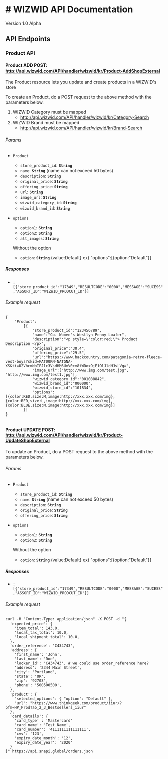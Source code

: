 # # WIZWID API Documentation


Version 1.0 Alpha

## API Endpoints

### **Product API**

####  Product ADD POST: http://api.wizwid.com/API/handler/wizwid/kr/Product-AddShopExternal

The Product resource lets you update and create products in a WIZWID's store


To create an Product, do a POST request to the above method with the parameters below.

1. WIZWID Category must be mapped
   - http://api.wizwid.com/API/handler/wizwid/kr/Category-Search
2. WIZWID Brand must be mapped
   -  http://api.wizwid.com/API/handler/wizwid/kr/Brand-Search
   
###### Params

- `Product` 
  - `store_product_id`: **`String`**
  - `name`: **`String`**  (name can not exceed 50 bytes)
  - `description`: **`String`**  
  - `original_price`: **`String`**  
  - `offering_price`: **`String`**
  - `url`: **`String`**
  - `image_url`: **`String`**
  - `wizwid_category_id`: **`String`**
  - `wizwid_brand_id`: **`String`**
  
- `options`   
  - `option1`: **`String`**
  - `option2`: **`String`**
  - `alt_images`: **`String`**
  
  Without the option 
   - `option`: **`String`** (value:Default} ex)  "options":[{option:"Default"}]	
  
##### Responses

- `:[{"store_product_id":"17349","RESULTCODE":"0000","MESSAGE":"SUCESS","ASSORT_ID":"WIZWID_PRODCUT_ID"}]`   
    
###### Example  request

```
{
	"Product":
		[{
			"store_product_id":"123456789",
	 		"name":"Co. Women's Westlyn Penny Loafer",
	 		"description":"<p style=\"color:red;\"> Product Description </p>",
	 		"original_price":"30.4",
	 		"offering_price":"29.5",
	 		"url":"https://www.backcountry.com/patagonia-retro-fleece-vest-boys?skid=PAT00KN-NATGNA-XS&ti=U2VhcmNoIFJlc3VsdHM6UmV0cm8tWDoxOjE1OlJldHJvLVg=",
	 		"image_url":["http://www.img.com/test.jpg",	"http://www.img.com/test1.jpg"],
	 		"wizwid_category_id":"001088842",
	 		"wizwid_brand_id":"000000",
	 		"wizwid_store_id":"101834",
			"options":[{color:RED,size:M,image:http://xxx.xxx.com/img},{color:RED,size:L,image:http://xxx.xxx.com/img},{color:BLUE,size:M,image:http://xxx.xxx.com/img}]
	 	}]
}


```    


####  Product UPDATE POST: http://api.wizwid.com/API/handler/wizwid/kr/Product-UpdateShopExternal

To update an Product, do a POST request to the above method with the parameters below.

###### Params

- `Product` 
  - `store_product_id`: **`String`**
  - `name`: **`String`**  (name can not exceed 50 bytes)
  - `description`: **`String`**  
  - `original_price`: **`String`**  
  - `offering_price`: **`String`**
  
  
- `options`   
  - `option1`: **`String`**
  - `option2`: **`String`**
  
  Without the option 
   - `option`: **`String`** (value:Default} ex)  "options":[{option:"Default"}]	
   
##### Responses

- `:[{"store_product_id":"17349","RESULTCODE":"0000","MESSAGE":"SUCESS","ASSORT_ID":"WIZWID_PRODCUT_ID"}]`   


###### Example  request

```
curl -H "Content-Type: application/json" -X POST -d "{ 
  'expected_price': {
    'item_total': 143.0,
    'local_tax_total': 10.0,
    'local_shipment_total': 10.0,
  },
  'order_reference': 'C434743',
  'address': {
    'first_name': 'John',
    'last_name': 'Doe',
    'locker_id': 'C434743', # we could use order_reference here?
    'address': '2344 Main Street',
    'city': 'Portland',
    'state': 'OR',
    'zip': '92703',
    'phone': '500500500',
  },
  'product': {
    "selected_options": { "option": "Default" },
    "url": "https://www.thinkgeek.com/product/iiur/?pfm=HP_ProdTab_2_3_Bestsellers_iiur"
  },
  'card_details': {
    'card_type' : 'Mastercard'
    'card_name': 'Test Name',
    'card_number': '4111111111111111',
    'cvv': '123',
    'expiry_date_month': '12',
    'expiry_date_year': '2020'
  }
}" https://api.snapi.global/orders.json